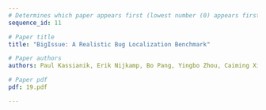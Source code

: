 ```yaml
---
# Determines which paper appears first (lowest number (0) appears first)
sequence_id: 11

# Paper title
title: "BigIssue: A Realistic Bug Localization Benchmark"

# Paper authors
authors: Paul Kassianik, Erik Nijkamp, Bo Pang, Yingbo Zhou, Caiming Xiong 

# Paper pdf
pdf: 19.pdf

---
```


